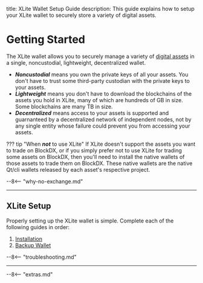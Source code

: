 title: XLite Wallet Setup Guide
description: This guide explains how to setup your XLite wallet to securely store a variety of digital assets.

# Getting Started
The XLite wallet allows you to securely manage a variety of
[digital assets](/resources/glossary/#digital-asset) in a single, noncustodial, lightweight, decentralized wallet.

*  __*Noncustodial*__
means you own the private keys of all your assets. You don't have to
trust some third-party custodian with the private keys to your assets.
*  __*Lightweight*__
means you don't have to download the blockchains of the
assets you hold in XLite, many of which are hundreds of GB in
size. Some blockchains are many TB in size.
*  __*Decentralized*__ means access to your assets is supported
and guarnanteed by a decentralized network of independent nodes, not by any
single entity whose failure could prevent you from accessing your assets.

??? tip "When __*not*__ to use XLite"
	If XLite doesn't support the assets you want to trade on BlockDX, or if you
	simply prefer not to use XLite for trading some assets on BlockDX, then you'll need to
	install the native wallets of those assets to trade them on BlockDX. These native wallets are
	the native Qt/cli wallets released by each asset's respective project.

--8<-- "why-no-exchange.md"

---

## XLite Setup
Properly setting up the XLite wallet is simple. Complete each of the following guides in order:

1. [Installation](/xlite/installation)
1. [Backup Wallet](/xlite/backup-and-restore)

--8<-- "troubleshooting.md"

---

<!-- 
## Troubleshooting

trouble shooting
	corrupt chain errors
		shutting down message
		assertion message
	corrupt wallet dat
-->










<script type="text/javascript">
// read instructions for related links in ../snippets/extras.md
var relatedLinks = [];
</script>

--8<-- "extras.md"





